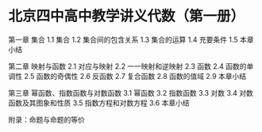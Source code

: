 # 北京四中高中教学讲义代数（第一册）

第一章 集合
1.1 集合
1.2 集合间的包含关系
1.3 集合的运算
1.4 充要条件
1.5 本章小结

第二章 映射与函数
2.1 对应与映射
2.2 一一映射和逆映射
2.3 函数
2.4 函数的单调性
2.5 函数的奇偶性
2.6 反函数
2.7 复合函数
2.8 函数的值域
2.9 本章小结

第三章 幂函数、指数函数与对数函数
3.1 幂函数
3.2 指数函数
3.3 对数
3.4 对数函数及其图象和性质
3.5 指数方程和对数方程
3.6 本章小结

附录：命题与命题的等价
